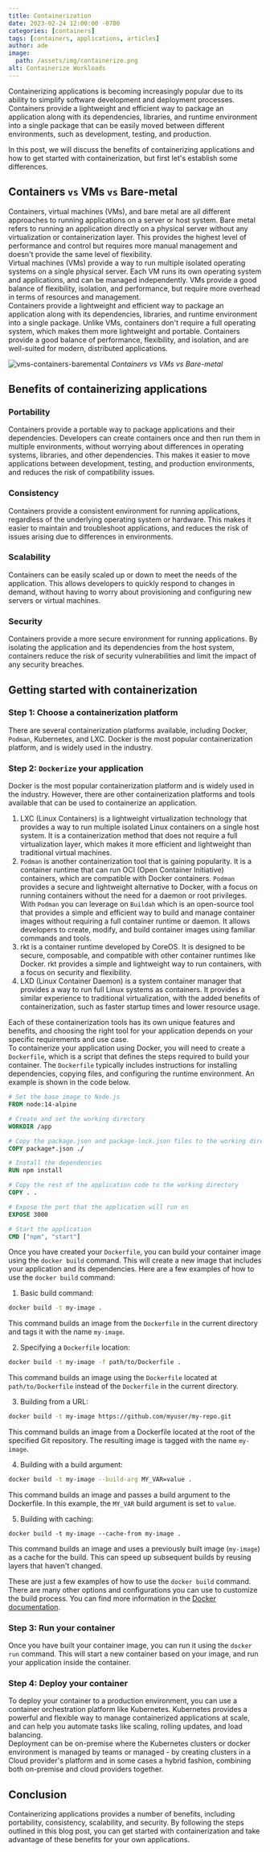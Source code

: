 ```yaml
---
title: Containerization
date: 2023-02-24 12:00:00 -0700
categories: [containers]
tags: [containers, applications, articles]
author: ade
image:
  path: /assets/img/containerize.png
alt: Containerize Workloads
---
```


Containerizing applications is becoming increasingly popular due to its ability to simplify software development and deployment processes. Containers provide a lightweight and efficient way to package an application along with its dependencies, libraries, and runtime environment into a single package that can be easily moved between different environments, such as development, testing, and production.

In this post, we will discuss the benefits of containerizing applications and how to get started with containerization, but first let's establish some differences.

## Containers `vs` VMs `vs` Bare-metal

Containers, virtual machines (VMs), and bare metal are all different approaches to running applications on a server or host system.
Bare metal refers to running an application directly on a physical server without any virtualization or containerization layer. This provides the highest level of performance and control but requires more manual management and doesn't provide the same level of flexibility.<br>
Virtual machines (VMs) provide a way to run multiple isolated operating systems on a single physical server. Each VM runs its own operating system and applications, and can be managed independently. VMs provide a good balance of flexibility, isolation, and performance, but require more overhead in terms of resources and management.<br>
Containers provide a lightweight and efficient way to package an application along with its dependencies, libraries, and runtime environment into a single package. Unlike VMs, containers don't require a full operating system, which makes them more lightweight and portable. Containers provide a good balance of performance, flexibility, and isolation, and are well-suited for modern, distributed applications.<br>

![vms-containers-baremental](../../assets/img/vms-containers-baremental.png)
_Containers vs VMs vs Bare-metal_

## Benefits of containerizing applications

### Portability

Containers provide a portable way to package applications and their dependencies. Developers can create containers once and then run them in multiple environments, without worrying about differences in operating systems, libraries, and other dependencies. This makes it easier to move applications between development, testing, and production environments, and reduces the risk of compatibility issues.

### Consistency

Containers provide a consistent environment for running applications, regardless of the underlying operating system or hardware. This makes it easier to maintain and troubleshoot applications, and reduces the risk of issues arising due to differences in environments.

### Scalability

Containers can be easily scaled up or down to meet the needs of the application. This allows developers to quickly respond to changes in demand, without having to worry about provisioning and configuring new servers or virtual machines.

### Security

Containers provide a more secure environment for running applications. By isolating the application and its dependencies from the host system, containers reduce the risk of security vulnerabilities and limit the impact of any security breaches.

## Getting started with containerization

### Step 1: Choose a containerization platform

There are several containerization platforms available, including Docker, `Podman`, Kubernetes, and LXC. Docker is the most popular containerization platform, and is widely used in the industry.

### Step 2: `Dockerize` your application

Docker is the most popular containerization platform and is widely used in the industry. However, there are other containerization platforms and tools available that can be used to containerize an application.

1. LXC (Linux Containers) is a lightweight virtualization technology that provides a way to run multiple isolated Linux containers on a single host system. It is a containerization method that does not require a full virtualization layer, which makes it more efficient and lightweight than traditional virtual machines.
2. `Podman` is another containerization tool that is gaining popularity. It is a container runtime that can run OCI (Open Container Initiative) containers, which are compatible with Docker containers. `Podman` provides a secure and lightweight alternative to Docker, with a focus on running containers without the need for a daemon or root privileges. With `Podman` you can leverage on `Buildah` which is an open-source tool that provides a simple and efficient way to build and manage container images without requiring a full container runtime or daemon. It allows developers to create, modify, and build container images using familiar commands and tools.
3. rkt is a container runtime developed by CoreOS. It is designed to be secure, composable, and compatible with other container runtimes like Docker. rkt provides a simple and lightweight way to run containers, with a focus on security and flexibility.
4. LXD (Linux Container Daemon) is a system container manager that provides a way to run full Linux systems as containers. It provides a similar experience to traditional virtualization, with the added benefits of containerization, such as faster startup times and lower resource usage.

Each of these containerization tools has its own unique features and benefits, and choosing the right tool for your application depends on your specific requirements and use case.<br>
To containerize your application using Docker, you will need to create a `Dockerfile`, which is a script that defines the steps required to build your container. The `Dockerfile` typically includes instructions for installing dependencies, copying files, and configuring the runtime environment. An example is shown in the code below.

```Dockerfile
# Set the base image to Node.js
FROM node:14-alpine

# Create and set the working directory
WORKDIR /app

# Copy the package.json and package-lock.json files to the working directory
COPY package*.json ./

# Install the dependencies
RUN npm install

# Copy the rest of the application code to the working directory
COPY . .

# Expose the port that the application will run on
EXPOSE 3000

# Start the application
CMD ["npm", "start"]

```

Once you have created your `Dockerfile`, you can build your container image using the `docker build` command. This will create a new image that includes your application and its dependencies.
Here are a few examples of how to use the `docker build` command:

1. Basic build command:

```bash
docker build -t my-image .
```

This command builds an image from the `Dockerfile` in the current directory and tags it with the name `my-image`.

2. Specifying a `Dockerfile` location:

```bash
docker build -t my-image -f path/to/Dockerfile .
```

This command builds an image using the `Dockerfile` located at `path/to/Dockerfile` instead of the `Dockerfile` in the current directory.

3. Building from a URL:

```bash
docker build -t my-image https://github.com/myuser/my-repo.git
```

This command builds an image from a Dockerfile located at the root of the specified Git repository. The resulting image is tagged with the name `my-image`.

4. Building with a build argument:

```bash
docker build -t my-image --build-arg MY_VAR=value .
```

This command builds an image and passes a build argument to the Dockerfile. In this example, the `MY_VAR` build argument is set to `value`.

5. Building with caching:

```
docker build -t my-image --cache-from my-image .
```

This command builds an image and uses a previously built image (`my-image`) as a cache for the build. This can speed up subsequent builds by reusing layers that haven't changed.

These are just a few examples of how to use the `docker build` command. There are many other options and configurations you can use to customize the build process. You can find more information in the [Docker documentation](https://docs.docker.com/reference/).

### Step 3: Run your container

Once you have built your container image, you can run it using the `docker run` command. This will start a new container based on your image, and run your application inside the container.

### Step 4: Deploy your container

To deploy your container to a production environment, you can use a container orchestration platform like Kubernetes. Kubernetes provides a powerful and flexible way to manage containerized applications at scale, and can help you automate tasks like scaling, rolling updates, and load balancing.<br>
Deployment can be on-premise where the Kubernetes clusters or docker environment is managed by teams or managed - by creating clusters in a Cloud provider's platform and in some cases a hybrid fashion, combining both on-premise and cloud providers together.

## Conclusion

Containerizing applications provides a number of benefits, including portability, consistency, scalability, and security. By following the steps outlined in this blog post, you can get started with containerization and take advantage of these benefits for your own applications.
